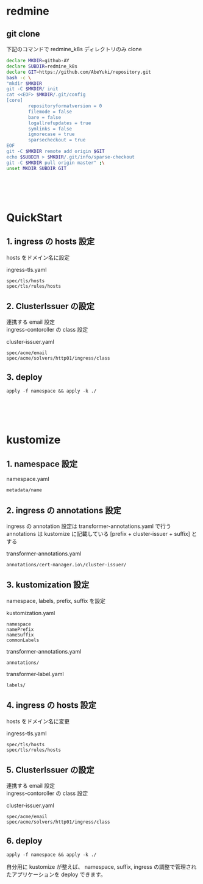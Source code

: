 # redmine

## git clone 
下記のコマンドで redmine_k8s ディレクトリのみ clone
```bash
declare MKDIR=github-AY
declare SUBDIR=redmine_k8s
declare GIT=https://github.com/AbeYuki/repository.git
bash -c \
"mkdir $MKDIR
git -C $MKDIR/ init 
cat <<EOF> $MKDIR/.git/config 
[core]
        repositoryformatversion = 0
        filemode = false
        bare = false
        logallrefupdates = true
        symlinks = false
        ignorecase = true
        sparsecheckout = true
EOF
git -C $MKDIR remote add origin $GIT
echo $SUBDIR > $MKDIR/.git/info/sparse-checkout
git -C $MKDIR pull origin master" ;\
unset MKDIR SUBDIR GIT
```

<br>
<br>
<br>


# QuickStart

## 1. ingress の hosts 設定
hosts をドメイン名に設定  

ingress-tls.yaml
```
spec/tls/hosts
spec/tls/rules/hosts
```

## 2. ClusterIssuer の設定
連携する email 設定  
ingress-contoroller の class 設定   

cluster-issuer.yaml
```
spec/acme/email
spec/acme/solvers/http01/ingress/class
```

## 3. deploy
```
apply -f namespace && apply -k ./
```
  
<br>
<br>
<br>

# kustomize

## 1. namespace 設定

namespace.yaml
```
metadata/name
```

## 2. ingress の annotations 設定
ingress の annotation 設定は transformer-annotations.yaml で行う  
annotations は kustomize に記載している [prefix + cluster-issuer + suffix] とする
  
transformer-annotations.yaml
```
annotations/cert-manager.io\/cluster-issuer/
```

## 3. kustomization 設定
namespace, labels, prefix, suffix を設定  
  
kustomization.yaml
```
namespace
namePrefix
nameSuffix
commonLabels
```
transformer-annotations.yaml
```
annotations/
```
transformer-label.yaml
```
labels/
```

## 4. ingress の hosts 設定
hosts をドメイン名に変更

ingress-tls.yaml
```
spec/tls/hosts
spec/tls/rules/hosts
```

## 5. ClusterIssuer の設定
連携する email 設定  
ingress-contoroller の class 設定  

cluster-issuer.yaml
```
spec/acme/email
spec/acme/solvers/http01/ingress/class
```

## 6. deploy
```
apply -f namespace && apply -k ./
```


自分用に kustomize が整えば、 namespace, suffix, ingress の調整で管理されたアプリケーションを deploy できます。 